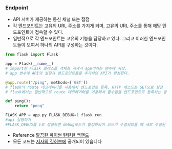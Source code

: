 ### Endpoint

- API 서버가 제공하는 통신 채널 또는 접점
- 각 엔드포인트는 고유의 URL 주소를 가지게 되며, 고유의 URL 주소를 통해 해당 엔드포인트에 접속할 수 있다.
- 일반적으로 각 엔드포인트는 고유의 기능을 담당하고 있다. 그리고 이러한 엔드포인트들이 모여서 하나의 API를 구성하는 것이다.




```python
from flask import Flask

app = Flask(__name__)
# import한 Flask 클래스를 객체화 시켜서 app이라는 변수에 저장.
# app 변수에 API의 설정과 엔드포인트들을 추가하면 API가 완성된다.

@app.route("/ping", methods=['GET']) 
# flask의 route 데코레이터를 사용해서 엔드포인트 등록, HTTP 메소드는 GET으로 설정
# flask에서는 일반적으로 route 데코레이터를 이용해서 함수들을 엔드포인트로 등록하는 방식을 사용한다.

def ping():
    return "pong"
```
  



```python
FLASK_APP = app.py FLASK_DEBUG=1 flask run 
#api 실행하기
#FLASK_DEBUG를 1로 설정하면 debug모드가 활성화되어 코드가 수정되었을 때 새로 수정된 코드가 자동으로 반영되도록 한다
```




- Reference [깔끔한 파이썬 탄탄한 백엔드](http://www.yes24.com/Product/goods/68713424)
- 모든 코드는 [저자의 깃허브에](https://github.com/rampart81/python-backend-book) 공개되어 있습니다


